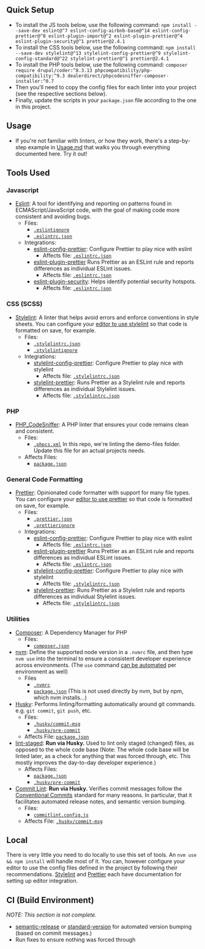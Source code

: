 ## Quick Setup
- To install the JS tools below, use the following command: `npm install --save-dev eslint@^7 eslint-config-airbnb-base@^14 eslint-config-prettier@^8 eslint-plugin-import@^2 eslint-plugin-prettier@^4 eslint-plugin-security@^1 prettier@2.4.1`
- To install the CSS tools below, use the following command: `npm install --save-dev stylelint@^13 stylelint-config-prettier@^9 stylelint-config-standard@^22 stylelint-prettier@^1 prettier@2.4.1`
- To install the PHP tools below, use the following command: `composer require drupal/coder:^8.3.13 phpcompatibility/php-compatibility:^9.3 dealerdirect/phpcodesniffer-composer-installer:^0.7`
- Then you'll need to copy the config files for each linter into your project (see the respective sections below).
- Finally, update the scripts in your `package.json` file according to the one in this project.

## Usage
- If you're not familiar with linters, or how they work, there's a step-by-step example in [Usage.md](https://github.com/fourkitchens/linting-and-formatting-standards/blob/main/Usage.md) that walks you through everything documented here. Try it out!
## Tools Used

### Javascript

- [Eslint](https://eslint.org/docs/user-guide/getting-started0): A tool for identifying and reporting on patterns found in ECMAScript/JavaScript code, with the goal of making code more consistent and avoiding bugs.
  - Files:
    - [`.eslintignore`](https://github.com/fourkitchens/linting-and-formatting-standards/blob/main/.eslintignore)
    - [`.eslintrc.json`](https://github.com/fourkitchens/linting-and-formatting-standards/blob/main/.eslintrc.json)
  - Integrations:
    - [eslint-config-prettier](https://github.com/prettier/eslint-config-prettier): Configure Prettier to play nice with eslint
      - Affects file: [`.eslintrc.json`](https://github.com/fourkitchens/linting-and-formatting-standards/blob/main/.eslintrc.json)
    - [eslint-plugin-prettier](https://github.com/prettier/eslint-plugin-prettier) Runs Prettier as an ESLint rule and reports differences as individual ESLint issues.
      - Affects file: [`.eslintrc.json`](https://github.com/fourkitchens/linting-and-formatting-standards/blob/main/.eslintrc.json)
    - [eslint-plugin-security](https://github.com/nodesecurity/eslint-plugin-security): Helps identify potential security hotspots.
      - Affects file: [`.eslintrc.json`](https://github.com/fourkitchens/linting-and-formatting-standards/blob/main/.eslintrc.json)

### CSS (SCSS)

- [Stylelint](https://stylelint.io/): A linter that helps avoid errors and enforce conventions in style sheets. You can configure your [editor to use stylelint](https://stylelint.io/user-guide/integrations/editor) so that code is formatted on save, for example.
  - Files:
    - [`.stylelintrc.json`](https://github.com/fourkitchens/linting-and-formatting-standards/blob/main/.stylelintrc.json)
    - [`.stylelintignore`](https://github.com/fourkitchens/linting-and-formatting-standards/blob/main/.stylelintignore)
  - Integrations:
    - [stylelint-config-prettier](https://github.com/prettier/stylelint-config-prettier): Configure Prettier to play nice with stylelint
      - Affects file: [`.stylelintrc.json`](https://github.com/fourkitchens/linting-and-formatting-standards/blob/main/.stylelintrc.json)
    - [stylelint-prettier](https://github.com/prettier/stylelint-prettier): Runs Prettier as a Stylelint rule and reports differences as individual Stylelint issues.
      - Affects file: [`.stylelintrc.json`](https://github.com/fourkitchens/linting-and-formatting-standards/blob/main/.stylelintrc.json)

### PHP

- [PHP_CodeSniffer](https://github.com/squizlabs/PHP_CodeSniffer): A PHP linter that ensures your code remains clean and consistent.
  - Files:
    - [`.phpcs.xml`](https://github.com/fourkitchens/linting-and-formatting-standards/blob/main/.phpcs.xml) In this repo, we're linting the demo-files folder. Update this file for an actual projects needs.
  - Affects Files:
    - [`package.json`](https://github.com/fourkitchens/linting-and-formatting-standards/blob/main/package.json)

### General Code Formatting

- [Prettier](https://prettier.io/docs/en/index.html): Opinionated code formatter with support for many file types. You can configure your [editor to use prettier](https://prettier.io/docs/en/editors.html) so that code is formatted on save, for example.
  - Files:
    - [`.prettier.json`](https://github.com/fourkitchens/linting-and-formatting-standards/blob/main/.prettier.json)
    - [`.prettierignore`](https://github.com/fourkitchens/linting-and-formatting-standards/blob/main/.prettierignore)
  - Integrations:
    - [eslint-config-prettier](https://github.com/prettier/eslint-config-prettier): Configure Prettier to play nice with eslint
      - Affects file: [`.eslintrc.json`](https://github.com/fourkitchens/linting-and-formatting-standards/blob/main/.eslintrc.json)
    - [eslint-plugin-prettier](https://github.com/prettier/eslint-plugin-prettier) Runs Prettier as an ESLint rule and reports differences as individual ESLint issues.
      - Affects file: [`.eslintrc.json`](https://github.com/fourkitchens/linting-and-formatting-standards/blob/main/.eslintrc.json)
    - [stylelint-config-prettier](https://github.com/prettier/stylelint-config-prettier): Configure Prettier to play nice with stylelint
      - Affects file: [`.stylelintrc.json`](https://github.com/fourkitchens/linting-and-formatting-standards/blob/main/.stylelintrc.json)
    - [stylelint-prettier](https://github.com/prettier/stylelint-prettier): Runs Prettier as a Stylelint rule and reports differences as individual Stylelint issues.
      - Affects file: [`.stylelintrc.json`](https://github.com/fourkitchens/linting-and-formatting-standards/blob/main/.stylelintrc.json)

### Utilities

- [Composer](https://getcomposer.org/download/): A Dependency Manager for PHP
  - Files:
    - [`composer.json`](https://github.com/fourkitchens/linting-and-formatting-standards/blob/main/composer.json)
- [nvm](https://github.com/nvm-sh/nvm): Define the supported node version in a `.nvmrc` file, and then type `nvm use` into the terminal to ensure a consistent developer experience across environments. (The `use` command [can be automated](https://github.com/nvm-sh/nvm#automatically-call-nvm-use) per environment as well)
  - Files
    - [`.nvmrc`](https://github.com/fourkitchens/linting-and-formatting-standards/blob/main/.nvmrc)
    - [`package.json`](https://github.com/fourkitchens/linting-and-formatting-standards/blob/main/package.json) (This is not used directly by nvm, but by npm, which nvm installs...)
- [Husky](https://github.com/typicode/husky): Performs linting/formatting automatically around git commands. e.g. `git commit`, `git push`, etc.
  - Files:
    - [`.husky/commit-msg`](https://github.com/fourkitchens/linting-and-formatting-standards/blob/main/.husky/commit-msg)
    - [`.husky/pre-commit`](https://github.com/fourkitchens/linting-and-formatting-standards/blob/main/.husky/pre-commit)
  - Affects File: [`package.json`](https://github.com/fourkitchens/linting-and-formatting-standards/blob/main/package.json)
- [lint-staged](https://github.com/okonet/lint-staged): **Run via Husky.** Used to lint only staged (changed) files, as opposed to the whole code base (Note: The whole code base will be linted later, as a check for anything that was forced through, etc. This mostly improves the day-to-day developer experience.)
  - Affects Files:
    - [`package.json`](https://github.com/fourkitchens/linting-and-formatting-standards/blob/main/package.json)
    - [`.husky/pre-commit`](https://github.com/fourkitchens/linting-and-formatting-standards/blob/main/.husky/pre-commit)
- [Commit Lint](https://commitlint.js.org/#/): **Run via Husky.** Verifies commit messages follow the [Conventional Commits](https://www.conventionalcommits.org/en/v1.0.0/) standard for many reasons. In particular, that it facilitates automated release notes, and semantic version bumping.
  - Files:
    - [`commitlint.config.js`](https://github.com/fourkitchens/linting-and-formatting-standards/blob/main/commitlint.config.js)
  - Affects File: [`.husky/commit-msg`](https://github.com/fourkitchens/linting-and-formatting-standards/blob/main/.husky/commit-msg)

## Local

There is very little you need to do locally to use this set of tools. An `nvm use && npm install` will handle most of it. You can, however configure your editor to use the config files defined in the project by following their recommendations. [Stylelint](https://stylelint.io/user-guide/integrations/editor) and [Prettier](https://prettier.io/docs/en/editors.html) each have documentation for setting up editor integration.

## CI (Build Environment)

_NOTE: This section is not complete._
- [semantic-release](https://github.com/semantic-release/semantic-release) or [standard-version](https://github.com/conventional-changelog/standard-version) for automated version bumping (based on commit messages.)
- Run fixes to ensure nothing was forced through
